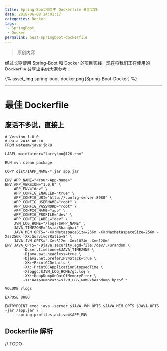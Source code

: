 ```yaml
---
title: Spring-Boot项目中 Dockerfile 最佳实践
date: 2018-06-08 14:01:17
categories: Docker 
tags: 
 - SpringBoot
 - Docker
permalink: best-springboot-dockerfile
---
```


> 原创内容

经过长期使用 Spring-Boot 和 Docker 的项目实践，现在将我们正在使用的 Dockerfile 分享出来供大家参考；

{% asset_img spring-boot-docker.png [Spring-Boot-Docker] %}


<!-- more -->

---

#  最佳 Dockerfile

## 废话不多说，直接上

```
# Version 1.0.0
# Data 2018-06-16
FROM weteam/java:jdk8

LABEL maintainer="larrykoo@126.com"

RUN mvn clean package

COPY dist/$APP_NAME-*.jar app.jar

ENV APP_NAME="<Your-App-Name>"
ENV APP_VERSION="1.0.0" \
    APP_ENV="dev" \
    APP_CONFIG_ENABLED="true" \
    APP_CONFIG_URI="http://config-server:8080" \
    APP_CONFIG_USERNAME="root" \
    APP_CONFIG_PASSWORD="root" \
    APP_CONFIG_NAME="app" \
    APP_CONFIG_PROFILE="dev" \
    APP_CONFIG_LABEL="dev" \
    JVM_LOG_HOME="/logs/$APP_NAME" \
    JAVA_TIMEZONE="Asia/Shanghai" \
    JAVA_MEM_OPTS="-XX:MetaspaceSize=256m -XX:MaxMetaspaceSize=256m -Xss256K -XX:SurvivorRatio=8" \
    JAVA_JVM_OPTS="-Xms512m -Xmx1024m -Xmn128m"
ENV JAVA_OPTS="-Djava.security.egd=file:/dev/./urandom \
        -Duser.timezone=$JAVA_TIMEZONE \
        -Djava.awt.headless=true \
        -Djava.net.preferIPv4Stack=true \
        -XX:+PrintGCDetails \
        -XX:+PrintGCApplicationStoppedTime \
        -Xloggc:$JVM_LOG_HOME/gc.log \
        -XX:+HeapDumpOnOutOfMemoryError \
        -XX:HeapDumpPath=$JVM_LOG_HOME/heapdump.hprof "

VOLUME /logs

EXPOSE 8080

ENTRYPOINT exec java -server $JAVA_JVM_OPTS $JAVA_MEM_OPTS $JAVA_OPTS -jar /app.jar \
    --spring.profiles.active=$APP_ENV

```

## Dockerfile 解析

// TODO




